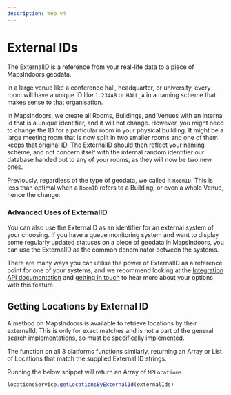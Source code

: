 ```yaml
---
description: Web v4
---
```


# External IDs

The ExternalID is a reference from your real-life data to a piece of MapsIndoors geodata.

In a large venue like a conference hall, headquarter, or university, every room will have a unique ID like `1.234AB` or `HALL_A` in a naming scheme that makes sense to that organisation.

In MapsIndoors, we create all Rooms, Buildings, and Venues with an internal id that is a unique identifier, and it will not change. However, you might need to change the ID for a particular room in your physical building. It might be a large meeting room that is now split in two smaller rooms and one of them keeps that original ID. The ExternalID should then reflect your naming scheme, and not concern itself with the internal random identifier our database handed out to any of your rooms, as they will now be two new ones.

Previously, regardless of the type of geodata, we called it `RoomID`. This is less than optimal when a `RoomID` refers to a Building, or even a whole Venue, hence the change.

### Advanced Uses of ExternalID[​](https://docs.mapsindoors.com/external-id#advanced-uses-of-externalid) <a href="#advanced-uses-of-externalid" id="advanced-uses-of-externalid"></a>

You can also use the ExternalID as an identifier for an external system of your choosing. If you have a queue monitoring system and want to display some regularly updated statuses on a piece of geodata in MapsIndoors, you can use the ExternalID as the common denominator between the systems.

There are many ways you can utilise the power of ExternalID as a reference point for one of your systems, and we recommend looking at the [Integration API documentation](https://docs.mapsindoors.com/api/) and [getting in touch](https://resources.mapspeople.com/contact-us) to hear more about your options with this feature.

## Getting Locations by External ID

A method on MapsIndoors is available to retrieve locations by their externalId. This is only for exact matches and is not a part of the general search implementations, so must be specifically implemented.

The function on all 3 platforms functions similarly, returning an Array or List of Locations that match the supplied External ID strings.

Running the below snippet will return an Array of `MPLocations`.

```javascript
locationsService.getLocationsByExternalId(externalIds)
```
